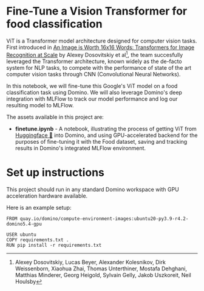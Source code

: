 # Fine-Tune a Vision Transformer for food classification

ViT is a Transformer model architecture designed for computer vision tasks. First introduced in [An Image is Worth 16x16 Words: Transformers for Image Recognition at Scale](https://arxiv.org/abs/2010.11929) by Alexey Dosovitskiy et al[^1], the team succesfully leveraged the Transformer architecture, known widely as the de-facto system for NLP tasks, to compete with the performance of state of the art computer vision tasks through CNN (Convolutional Neural Networks). 

In this notebook, we will fine-tune this Google's ViT model on a food classification task using Domino. We will also leverage Domino's deep integration with MLFlow to track our model performance and log our resulting model to MLFlow.

The assets available in this project are:

* **finetune.ipynb** - A notebook, illustrating the process of getting ViT from [Huggingface 🤗](https://huggingface.co/google/vit-base-patch16-224-in21k) into Domino, and using GPU-accelerated backend for the purposes of fine-tuning it with the Food dataset, saving and tracking results in Domino's integrated MLFlow environment.


# Set up instructions
This project should run in any standard Domino workspace with GPU acceleration hardware available.

Here is an example setup:

```
FROM quay.io/domino/compute-environment-images:ubuntu20-py3.9-r4.2-domino5.4-gpu

USER ubuntu
COPY requirements.txt .
RUN pip install -r requirements.txt
```

[^1]: Alexey Dosovitskiy, Lucas Beyer, Alexander Kolesnikov, Dirk Weissenborn, Xiaohua Zhai, Thomas Unterthiner, Mostafa Dehghani, Matthias Minderer, Georg Heigold, Sylvain Gelly, Jakob Uszkoreit, Neil Houlsby
